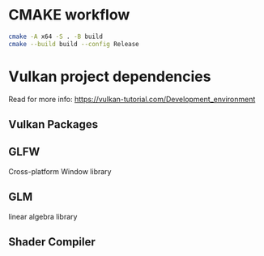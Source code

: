 # CMAKE workflow

```sh
cmake -A x64 -S . -B build
cmake --build build --config Release
```
# Vulkan project dependencies

Read for more info: https://vulkan-tutorial.com/Development_environment

## Vulkan Packages

## GLFW

Cross-platform Window library

## GLM

linear algebra library

## Shader Compiler
